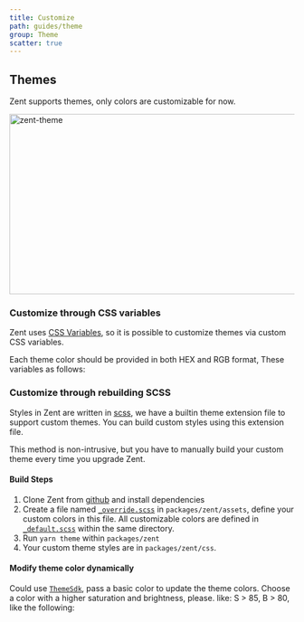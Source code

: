 ```yaml
---
title: Customize
path: guides/theme
group: Theme
scatter: true
---
```


## Themes

Zent supports themes, only colors are customizable for now.

![zent-theme](https://img.yzcdn.cn/zanui/react/zent-theme.png)

### Customize through CSS variables

Zent uses [CSS Variables](https://developer.mozilla.org/en-US/docs/Web/CSS/Using_CSS_custom_properties), so it is possible to customize themes via custom CSS variables.

Each theme color should be provided in both HEX and RGB format, These variables as follows:

<!-- demo-slot-1 -->

### Customize through rebuilding SCSS

Styles in Zent are written in [scss](https://sass-lang.com), we have a builtin theme extension file to support custom themes. You can build custom styles using this extension file.

This method is non-intrusive, but you have to manually build your custom theme every time you upgrade Zent.

#### Build Steps

1. Clone Zent from [github](https://github.com/youzan/zent) and install dependencies
2. Create a file named [`_override.scss`](https://github.com/youzan/zent/blob/master/packages/zent/assets/theme/_override_.scss) in `packages/zent/assets`, define your custom colors in this file. All customizable colors are defined in [`_default.scss`](https://github.com/youzan/zent/blob/master/packages/zent/assets/theme/_raw-vars.scss) within the same directory.
3. Run `yarn theme` within `packages/zent`
4. Your custom theme styles are in `packages/zent/css`.

#### Modify theme color dynamically

Could use [`ThemeSdk`](https://github.com/zent-contrib/theme-sdk), pass a basic color to update the theme colors. Choose a color with a higher saturation and brightness, please. like: S > 85, B > 80, like the following:

<!-- demo-slot-2 -->

<style>
img[alt='zent-theme'] {
  width: 514px;
  height: 319px;
}
</style>
